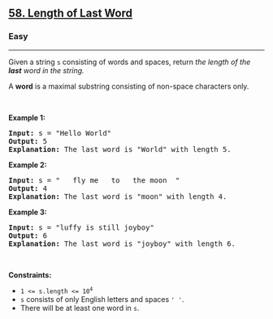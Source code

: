 <h2><a href="https://leetcode.com/problems/length-of-last-word/">58. Length of Last Word</a></h2><h3>Easy</h3><hr><div><p>Given a string <code>s</code> consisting of words and spaces, return <em>the length of the <strong>last</strong> word in the string.</em></p>

<p>A <strong>word</strong> is a maximal substring consisting of non-space characters only.</p>

<p>&nbsp;</p>
<p><strong>Example 1:</strong></p>

<div class="top-box hide"><div class="alert-info"></div></div><pre data-original-code="Input: s = &quot;Hello World&quot;
Output: 5
Explanation: The last word is &quot;World&quot; with length 5.
" data-snippet-id="ext.837fcb05220023ba51c15dcdb2b64b85" data-snippet-saved="false" data-codota-status="done"><strong>Input:</strong> s = "Hello World"
<strong>Output:</strong> 5
<strong>Explanation:</strong> The last word is "World" with length 5.
</pre>

<p><strong>Example 2:</strong></p>

<div class="top-box hide"><div class="alert-info"></div></div><pre data-original-code="Input: s = &quot;   fly me   to   the moon  &quot;
Output: 4
Explanation: The last word is &quot;moon&quot; with length 4.
" data-snippet-id="ext.05d668b128e42605416a38380aa6c388" data-snippet-saved="false" data-codota-status="done"><strong>Input:</strong> s = "   fly me   to   the moon  "
<strong>Output:</strong> 4
<strong>Explanation:</strong> The last word is "moon" with length 4.
</pre>

<p><strong>Example 3:</strong></p>

<div class="top-box hide"><div class="alert-info"></div></div><pre data-original-code="Input: s = &quot;luffy is still joyboy&quot;
Output: 6
Explanation: The last word is &quot;joyboy&quot; with length 6.
" data-snippet-id="ext.2424e2433e5e61657c8bd50a9b5b91e9" data-snippet-saved="false" data-codota-status="done"><strong>Input:</strong> s = "luffy is still joyboy"
<strong>Output:</strong> 6
<strong>Explanation:</strong> The last word is "joyboy" with length 6.
</pre>

<p>&nbsp;</p>
<p><strong>Constraints:</strong></p>

<ul>
	<li><code>1 &lt;= s.length &lt;= 10<sup>4</sup></code></li>
	<li><code>s</code> consists of only English letters and spaces <code>' '</code>.</li>
	<li>There will be at least one word in <code>s</code>.</li>
</ul>
</div>